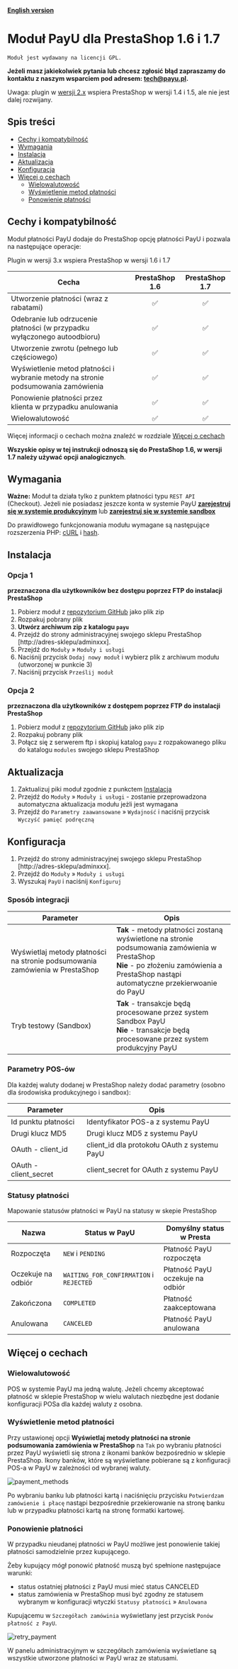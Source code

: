 [**English version**][ext0]

# Moduł PayU dla PrestaShop 1.6 i 1.7
``Moduł jest wydawany na licencji GPL.``

**Jeżeli masz jakiekolwiek pytania lub chcesz zgłosić błąd zapraszamy do kontaktu z naszym wsparciem pod adresem: tech@payu.pl.**

Uwaga: plugin w [wersji 2.x](https://github.com/PayU/plugin_prestashop/tree/2.x) wspiera PrestaShop w wersji 1.4 i 1.5, ale nie jest dalej rozwijany.

## Spis treści

* [Cechy i kompatybilność](#cechy-i-kompatybilność)
* [Wymagania](#wymagania) 
* [Instalacja](#instalacja)
* [Aktualizacja](#aktualizacja)
* [Konfiguracja](#konfiguracja)
* [Więcej o cechach](#więcej-o-cechach)
    * [Wielowalutowość](#wielowalutowość)
    * [Wyświetlenie metod płatności](#wyświetlenie-metod-płatności)
    * [Ponowienie płatności](#ponowienie-płatności)

## Cechy i kompatybilność
Moduł płatności PayU dodaje do PrestaShop opcję płatności PayU i pozwala na następujące operacje:

Plugin w wersji 3.x wspiera PrestaShop w wersji 1.6 i 1.7

| Cecha | PrestaShop 1.6 | PrestaShop 1.7 |
|---------|:-----------:|:-----------:|
| Utworzenie płatności (wraz z rabatami) | :white_check_mark: | :white_check_mark: |
| Odebranie lub odrzucenie płatności (w przypadku wyłączonego autoodbioru) | :white_check_mark: | :white_check_mark: |
| Utworzenie zwrotu (pełnego lub częściowego) | :white_check_mark: | :white_check_mark: |
| Wyświetlenie metod płatności i wybranie metody na stronie podsumowania zamówienia | :white_check_mark: | :white_check_mark: |
| Ponowienie płatności przez klienta w przypadku anulowania | :white_check_mark: | :white_check_mark: |
| Wielowalutowość | :white_check_mark: | :white_check_mark: |

Więcej informacji o cechach można znaleźć w rozdziale [Więcej o cechach](#więcej-o-cechach) 

**Wszyskie opisy w tej instrukcji odnoszą się do PrestaShop 1.6, w wersji 1.7 należy używać opcji analogicznych**.

## Wymagania

**Ważne:** Moduł ta działa tylko z punktem płatności typu `REST API` (Checkout).
Jeżeli nie posiadasz jeszcze konta w systemie PayU [**zarejestruj się w systemie produkcyjnym**][ext4] lub [**zarejestruj się w systemie sandbox**][ext5]

Do prawidłowego funkcjonowania modułu wymagane są następujące rozszerzenia PHP: [cURL][ext1] i [hash][ext2].

## Instalacja

### Opcja 1 
**przeznaczona dla użytkowników bez dostępu poprzez FTP do instalacji PrestaShop**

1. Pobierz moduł z [repozytorium GitHub][ext3] jako plik zip
1. Rozpakuj pobrany plik
1. **Utwórz archiwum zip z katalogu `payu`**
1. Przejdź do strony administracyjnej swojego sklepu PrestaShop [http://adres-sklepu/adminxxx].
1. Przejdź do `Moduły` » `Moduły i usługi`
1. Naciśnij przycisk `Dodaj nowy moduł` i wybierz plik z archiwum modułu (utworzonej w punkcie 3)
1. Naciśnij przycisk `Prześlij moduł`

### Opcja 2 
**przeznaczona dla użytkowników z dostępem poprzez FTP do instalacji PrestaShop**

1. Pobierz moduł z [repozytorium GitHub][ext3] jako plik zip
1. Rozpakuj pobrany plik
1. Połącz się z serwerem ftp i skopiuj katalog `payu` z rozpakowanego pliku do katalogu `modules` swojego sklepu PrestaShop  

## Aktualizacja

1. Zaktualizuj piki moduł zgodnie z punkctem [Instalacja](#instalacja)
1. Przejdź do `Moduły` » `Moduły i usługi` - zostanie przeprowadzona automatyczna aktualizacja modułu jeżli jest wymagana 
1. Przejdź do `Parametry zaawansowane` » `Wydajność` i naciśnij przycisk `Wyczyść pamięć podręczną`  

## Konfiguracja

1. Przejdź do strony administracyjnej swojego sklepu PrestaShop [http://adres-sklepu/adminxxx].
1. Przejdź do `Moduły` » `Moduły i usługi`
1. Wyszukaj `PayU` i naciśnij `Konfiguruj`

### Sposób integracji

| Parameter | Opis | 
|---------|-----------|
| Wyświetlaj metody płatności na stronie podsumowania zamówienia w PrestaShop | **Tak** - metody płatności zostaną wyświetlone na stronie podsumowania zamówienia w PrestaShop<br>**Nie** - po złożeniu zamówienia a PrestaShop nastąpi automatyczne przekierwoanie do PayU |
| Tryb testowy (Sandbox) | **Tak** - transakcje będą procesowane przez system Sandbox PayU<br>**Nie** - transakcje będą procesowane przez system produkcyjny PayU |

### Parametry POS-ów

Dla każdej waluty dodanej w PrestaShop należy dodać parametry (osobno dla środowiska produkcyjnego i sandbox):

| Parameter | Opis | 
|---------|-----------|
| Id punktu płatności| Identyfikator POS-a z systemu PayU |
| Drugi klucz MD5 | Drugi klucz MD5 z systemu PayU |
| OAuth - client_id | client_id dla protokołu OAuth z systemu PayU |
| OAuth - client_secret | client_secret for OAuth z systemu PayU |

### Statusy płatności
Mapowanie statusów płatności w PayU na statusy w skepie PrestaShop

| Nazwa | Status w PayU | Domyślny status w Presta | 
|---------|-----------|-----------|
| Rozpoczęta | `NEW` i `PENDING` | Płatność PayU rozpoczęta |
| Oczekuje na odbiór | `WAITING_FOR_CONFIRMATION` i `REJECTED` | Płatność PayU oczekuje na odbiór |
| Zakończona | `COMPLETED` | Płatność zaakceptowana |
| Anulowana | `CANCELED` | Płatność PayU anulowana |

## Więcej o cechach

### Wielowalutowość
POS w systemie PayU ma jedną walutę. Jeżeli chcemy akceptować płatność w sklepie PrestaShop w wielu walutach niezbędne jest dodanie konfiguracji POSa dla każdej waluty z osobna.   

### Wyświetlenie metod płatności 
Przy ustawionej opcji **Wyświetlaj metody płatności na stronie podsumowania zamówienia w PrestaShop** na `Tak` po wybraniu płatności przez PayU wyświetli się strona z ikonami banków bezpośrednio w sklepie PrestaShop.
Ikony banków, które są wyświetlane pobierane są z konfiguracji POS-a w PayU w zależności od wybranej waluty.  

![payment_methods][img3]

Po wybraniu banku lub płatności kartą i naciśnięciu przycisku `Potwierdzam zamówienie i płacę` nastąpi bezpośrednie przekierowanie na stronę banku lub w przypadku płatności kartą na stronę formatki kartowej.  

### Ponowienie płatności
W przypadku nieudanej płatności w PayU możliwe jest ponowienie takiej płatności samodzielnie przez kupującego.

Żeby kupujący mógł ponowić płatność muszą być spełnione następujace warunki: 
* status ostatniej płatności z PayU musi mieć status CANCELED
* status zamówienia w PrestaShop musi być zgodny ze statusem wybranym w konfiguracji wtyczki `Statusy płatności` » `Anulowana`    

Kupującemu w `Szczegółach zamówinia` wyświetlany jest przycisk `Ponów płatność z PayU`.

![retry_payment][img4]

W panelu administracyjnym w szczegółach zamówienia wyświetlane są wszystkie utworzone płatności w PayU wraz ze statusami.

<!--LINKS-->

<!--external links:-->
[ext0]: README.EN.md
[ext1]: http://php.net/manual/en/book.curl.php
[ext2]: http://php.net/manual/en/book.hash.php
[ext3]: https://github.com/PayU/plugin_prestashop
[ext4]: https://secure.payu.com/boarding/#/form&pk_campaign=Plugin-Github&pk_kwd=Prestashop
[ext5]: https://secure.snd.payu.com/boarding/#/form&pk_campaign=Plugin-Github&pk_kwd=Prestashop

<!--images:-->
[img3]: readme_images/bramki_platnosci.png
[img4]: readme_images/ponow_platnosc.png

